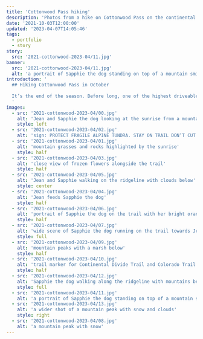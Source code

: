 ```yaml
---
title: 'Cottonwood Pass hiking'
description: 'Photos from a hike on Cottonwood Pass on the continental divide in Western Colorado.'
date: '2021-10-03T12:00:00'
updated: '2023-04-07T14:05:46'
tags:
  - portfolio
  - story
story:
  src: '2021-cottonwood-2023-04/11.jpg'
banner:
  src: '2021-cottonwood-2023-04/11.jpg'
  alt: 'a portrait of Sapphie the dog standing on top of a mountain smiling'
introduction: '
  ## Hiking Cottonwood Pass in October
  
  It’s the end of the season. Before long, one of the highest driveable mountain passes in Colorado would be closed. We soaked up the last of an unseasonably pleasant day at 12,000 feet above sea level.
  '
images:
  - src: '2021-cottonwood-2023-04/00.jpg'
    alt: 'Jean and Sapphie the dog looking at the sunrise from a mountaintop'
    style: left  
  - src: '2021-cottonwood-2023-04/02.jpg'
    alt: 'sign: PROTECT FRAGILE ALPINE TUNDRA. STAY ON TRAIL DON’T CUT SWIITCHBACKS'
  - src: '2021-cottonwood-2023-04/01.jpg'
    alt: 'mountain grasses and rocks highlighted by the sunrise'
    style: half
  - src: '2021-cottonwood-2023-04/03.jpg'
    alt: 'close view of frozen flowers alongside the trail'
    style: half
  - src: '2021-cottonwood-2023-04/05.jpg'
    alt: 'Jean and Sapphie walking on the ridgeline with clouds below'
    style: center
  - src: '2021-cottonwood-2023-04/04.jpg'
    alt: 'Jean feeds Sapphie the dog'
    style: half
  - src: '2021-cottonwood-2023-04/06.jpg'
    alt: 'portrait of Sapphie the dog on the trail with her bright orange backpack'
    style: half
  - src: '2021-cottonwood-2023-04/07.jpg'
    alt: 'wide scene of Sapphie the dog running on the trail towards Jean'
    style: full
  - src: '2021-cottonwood-2023-04/09.jpg'
    alt: 'mountain peaks with a marsh below'
    style: half
  - src: '2021-cottonwood-2023-04/10.jpg'
    alt: 'trail marker for Continental Divide Trail and Colorado Trail'
    style: half
  - src: '2021-cottonwood-2023-04/12.jpg'
    alt: 'Sapphie the dog walking along the ridgeline with mountains behind and rocks in the near foreground'
    style: full
  - src: '2021-cottonwood-2023-04/11.jpg'
    alt: 'a portrait of Sapphie the dog standing on top of a mountain smiling'
  - src: '2021-cottonwood-2023-04/13.jpg'
    alt: 'a wider shot of a mountain peak with snow and clouds'
    style: right
  - src: '2021-cottonwood-2023-04/08.jpg'
    alt: 'a mountain peak with snow'
---
```

